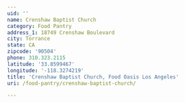```yaml
---
uid: ''
name: Crenshaw Baptist Church
category: Food Pantry
address_1: 18749 Crenshaw Boulevard
city: Torrance
state: CA
zipcode: '90504'
phone: 310.323.2115
latitude: '33.8599467'
longitude: '-118.3274219'
title: 'Crenshaw Baptist Church, Food Oasis Los Angeles'
uri: /food-pantry/crenshaw-baptist-church/

---
```

